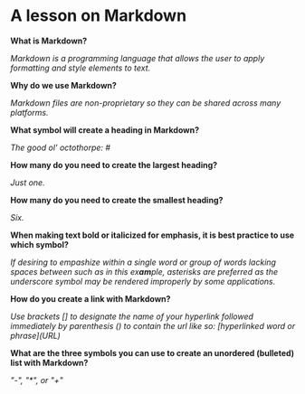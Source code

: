 # A lesson on Markdown

**What is Markdown?**

_Markdown is a programming language that allows the user to apply formatting and style elements to text._

**Why do we use Markdown?**

_Markdown files are non-proprietary so they can be shared across many platforms._

**What symbol will create a heading in Markdown?**

_The good ol' octothorpe: #_

**How many do you need to create the largest heading?**

_Just one._

**How many do you need to create the smallest heading?**

_Six._

**When making text bold or italicized for emphasis, it is best practice to use which symbol?**

_If desiring to empashize within a single word or group of words lacking spaces between such as in this ex**am**ple, asterisks are preferred as the underscore symbol may be rendered improperly by some applications._ 

**How do you create a link with Markdown?**

_Use brackets [] to designate the name of your hyperlink followed immediately by parenthesis () to contain the url like so: \[hyperlinked word or phrase\]\(URL\)_

**What are the three symbols you can use to create an unordered (bulleted) list with Markdown?**

_"-", "*", or "+"_

